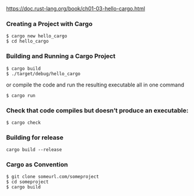 https://doc.rust-lang.org/book/ch01-03-hello-cargo.html

### Creating a Project with Cargo

```
$ cargo new hello_cargo
$ cd hello_cargo
```

### Building and Running a Cargo Project
```
$ cargo build
$ ./target/debug/hello_cargo
```

or compile the code and run the resulting executable all in one command

```
$ cargo run
```

### Check that code compiles but doesn’t produce an executable:
```
$ cargo check
```

### Building for release
```
cargo build --release
```

### Cargo as Convention
```
$ git clone someurl.com/someproject
$ cd someproject
$ cargo build
```